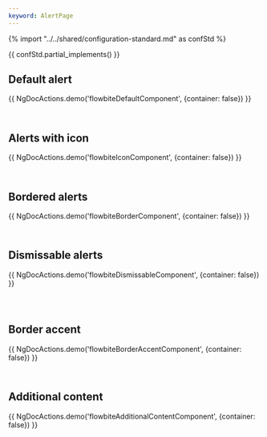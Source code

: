 ```yaml
---
keyword: AlertPage
---
```


{% import "../../shared/configuration-standard.md" as confStd %}

{{ confStd.partial_implements() }}

## Default alert

{{ NgDocActions.demo('flowbiteDefaultComponent', {container: false}) }}

```angular-html file="./_default.component.html" group="default" name="html"

```

```angular-ts file="./_default.component.ts"#L1-L1 group="default" name="typescript"

```

## Alerts with icon

{{ NgDocActions.demo('flowbiteIconComponent', {container: false}) }}

```angular-html file="./_icon.component.html" group="icon" name="html"

```

```angular-ts file="./_icon.component.ts"#L1-L2 group="icon" name="typescript"

```

## Bordered alerts

{{ NgDocActions.demo('flowbiteBorderComponent', {container: false}) }}

```angular-html file="./_border.component.html" group="border" name="html"

```

```angular-ts file="./_border.component.ts"#L1-L1 group="border" name="typescript"

```

## Dismissable alerts

{{ NgDocActions.demo('flowbiteDismissableComponent', {container: false}) }}

```angular-html file="./_dismissable.component.html" group="dismissable" name="html"

```

```angular-ts file="./_dismissable.component.ts"#L1-L1 group="dismissable" name="typescript"

```

```angular-ts file="./_dismissable.component.ts"#L15 group="dismissable" name="typescript"

```

## Border accent

{{ NgDocActions.demo('flowbiteBorderAccentComponent', {container: false}) }}

```angular-html file="./_border-accent.component.html" group="border-accent" name="html"

```

```angular-ts file="./_border-accent.component.ts"#L1-L1 group="border-accent" name="typescript"

```

## Additional content

{{ NgDocActions.demo('flowbiteAdditionalContentComponent', {container: false}) }}

```angular-html file="./_additional-content.component.html" group="additional-content" name="html"

```

```angular-ts file="./_additional-content.component.ts"#L1-L3 group="additional-content" name="typescript"

```
